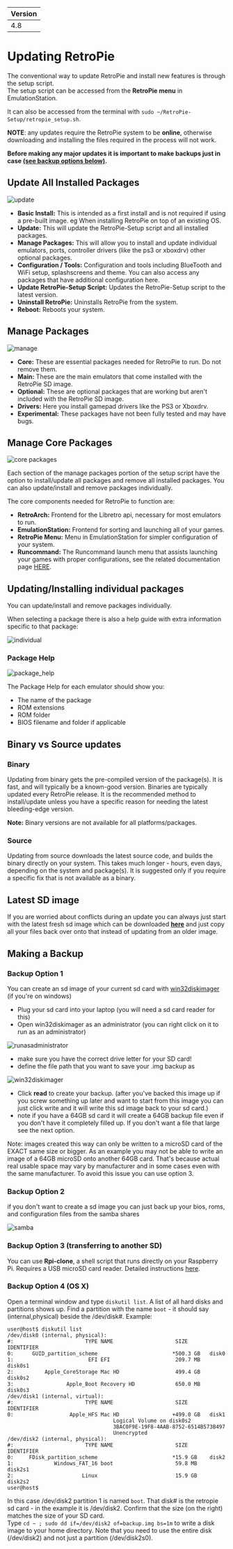 |Version|
|---|
|4.8|

# Updating RetroPie

The conventional way to update RetroPie and install new features is through the setup script.     
The setup script can be accessed from the **RetroPie menu** in EmulationStation. 

It can also be accessed from the terminal with `sudo ~/RetroPie-Setup/retropie_setup.sh`.

**NOTE**: any updates require the RetroPie system to be **online**, otherwise downloading and installing the files required in the process will not work.
 
**Before making any major updates it is important to make backups just in case [(see backup options below)](#making-a-backup).**

## Update All Installed Packages

![update](https://user-images.githubusercontent.com/540857/106713057-e03e2b00-65c7-11eb-9529-766986334e8b.png)

- **Basic Install:** This is intended as a first install and is not required if using a pre-built image. eg When installing RetroPie on top of an existing OS.
- **Update:** This will update the RetroPie-Setup script and all installed packages.
- **Manage Packages:** This will allow you to install and update individual emulators, ports, controller drivers (like the ps3 or xboxdrv) other optional packages.
- **Configuration / Tools:** Configuration and tools including BlueTooth and WiFi setup, splashscreens and theme. You can also access any packages that have additional configuration here.
- **Update RetroPie-Setup Script:** Updates the RetroPie-Setup script to the latest version.
- **Uninstall RetroPie:** Uninstalls RetroPie from the system.
- **Reboot:** Reboots your system.

## Manage Packages

![manage](https://cloud.githubusercontent.com/assets/10035308/17757080/913dbf7e-64a1-11e6-8370-05a3d2a720ed.png)

- **Core:** These are essential packages needed for RetroPie to run. Do not remove them.
- **Main:** These are the main emulators that come installed with the RetroPie SD image.
- **Optional:** These are optional packages that are working but aren't included with the RetroPie SD image.
- **Drivers:** Here you install gamepad drivers like the PS3 or Xboxdrv.
- **Experimental:** These packages have not been fully tested and may have bugs.
 
## Manage Core Packages

![core packages](https://cloud.githubusercontent.com/assets/10035308/15919781/a18d06ca-2dd1-11e6-9cec-136fc5f0e727.png)

Each section of the manage packages portion of the setup script have the option to install/update all packages and remove all installed packages. You can also update/install and remove packages individually.

The core components needed for RetroPie to function are:

- **RetroArch:** Frontend for the Libretro api, necessary for most emulators to run.
- **EmulationStation:** Frontend for sorting and launching all of your games.
- **RetroPie Menu:** Menu in EmulationStation for simpler configuration of your system.
- **Runcommand:** The Runcommand launch menu that assists launching your games with proper configurations, see the related documentation page [HERE](Runcommand).

## Updating/Installing individual packages

You can update/install and remove packages individually.

When selecting a package there is also a help guide with extra information specific to that package:

![individual](https://cloud.githubusercontent.com/assets/10035308/15987047/5414269a-2fd8-11e6-87ff-a0021e244054.png)

### Package Help

![package_help](https://cloud.githubusercontent.com/assets/10035308/15987048/542d760e-2fd8-11e6-909f-827b120dfc34.png)

The Package Help for each emulator should show you:
- The name of the package
- ROM extensions
- ROM folder
- BIOS filename and folder if applicable

## Binary vs Source updates

### Binary
Updating from binary gets the pre-compiled version of the package(s). It is fast, and will typically be a known-good version. Binaries are typically updated every RetroPie release. It is the recommended method to install/update unless you have a specific reason for needing the latest bleeding-edge version. 

**Note:** Binary versions are not available for all platforms/packages.

### Source
Updating from source downloads the latest source code, and builds the binary directly on your system. This takes much longer - hours, even days, depending on the system and package(s). It is suggested only if you require a specific fix that is not available as a binary.

## Latest SD image

If you are worried about conflicts during an update you can always just start with the latest fresh sd image which can be downloaded [**here**](https://retropie.org.uk/download/) and just copy all your files back over onto that instead of updating from an older image.

## Making a Backup

### Backup Option 1

You can create an sd image of your current sd card with [win32diskimager](http://sourceforge.net/projects/win32diskimager/files/Archive/) (if you're on windows)

- Plug your sd card into your laptop (you will need a sd card reader for this)
- Open win32diskimager as an administrator (you can right click on it to run as an administrator)

![runasadministrator](https://cloud.githubusercontent.com/assets/10035308/10266141/babb3420-6a0c-11e5-9f20-c26297b9fbbf.png)

- make sure you have the correct drive letter for your SD card! 
- define the file path that you want to save your .img backup as

![win32diskimager](https://cloud.githubusercontent.com/assets/10035308/10266156/79baadf6-6a0d-11e5-9c98-62211328c68a.png)

- Click **read** to create your backup. (after you've backed this image up if you screw something up later and want to start from this image you can just click write and it will write this sd image back to your sd card.)
- note if you have a 64GB sd card it will create a 64GB backup file even if you don't have it completely filled up. If you don't want a file that large see the next option. 

Note: images created this way can only be written to a microSD card of the EXACT same size or bigger.  As an example you may not be able to write an image of a 64GB microSD onto another 64GB card. That's because actual real usable space may vary by manufacturer and in some cases even with the same manufacturer. To avoid this issue you can use option 3.

### Backup Option 2

if you don't want to create a sd image you can just back up your bios, roms, and configuration files from the samba shares

![samba](https://cloud.githubusercontent.com/assets/10035308/12865893/d2eab264-cc77-11e5-9ec6-003e13322a5a.png)

### Backup Option 3 (transferring to another SD)

You can use **Rpi-clone**, a shell script that runs directly on your Raspberry Pi. Requires a USB microSD card reader.
Detailed instructions [here](https://github.com/billw2/rpi-clone).

### Backup Option 4 (OS X)

Open a terminal window and type `diskutil list`. A list of all hard disks and partitions shows up. Find a partition with the name `boot` - it should say (internal,physical) beside the /dev/disk#. Example:

    user@host$ diskutil list  
    /dev/disk0 (internal, physical):  
    #:                       TYPE NAME                    SIZE       IDENTIFIER  
    0:      GUID_partition_scheme                        *500.3 GB   disk0  
    1:                        EFI EFI                     209.7 MB   disk0s1  
    2:          Apple_CoreStorage Mac HD                  499.4 GB   disk0s2  
    3:                 Apple_Boot Recovery HD             650.0 MB   disk0s3  
    /dev/disk1 (internal, virtual):  
    #:                       TYPE NAME                    SIZE       IDENTIFIER  
    0:                  Apple_HFS Mac HD                 +499.0 GB   disk1  
                                      Logical Volume on disk0s2  
                                      3BAC0F9E-19F8-4AAB-8752-6514B573B497  
                                      Unencrypted  
    /dev/disk2 (internal, physical):  
    #:                       TYPE NAME                    SIZE       IDENTIFIER  
    0:     FDisk_partition_scheme                        *15.9 GB    disk2  
    1:             Windows_FAT_16 boot                    59.8 MB    disk2s1  
    2:                      Linux                         15.9 GB    disk2s2  
    user@host$

In this case /dev/disk2 partition 1 is named `boot`. That disk# is the retropie sd card - in the example it is /dev/disk2. Confirm that the size (on the right) matches the size of your SD card.  
Type `cd ~ ; sudo dd if=/dev/disk2 of=backup.img bs=1m` to write a disk image to your home directory. Note that you need to use the entire disk (/dev/disk2) and not just a partition (/dev/disk2s0).
